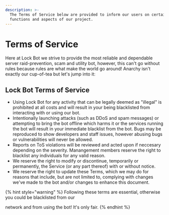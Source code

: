 ```yaml
---
description: >-
  The Terms of Service below are provided to inform our users on certain
  functions and aspects of our project.
---
```


# Terms of Service

Here at Lock Bot we strive to provide the most reliable and dependable server raid-prevention, scam and utility bot, however, this can't go without rules because rules are what make the world go around! Anarchy isn't exactly our cup-of-tea but let's jump into it:

## Lock Bot Terms of Service

* Using Lock Bot for any activity that can be legally deemed as "illegal" is prohibited at all costs and will result in your being blacklisted from interacting with or using our bot.
* Intentionally launching attacks (such as DDoS and spam messages) or attempting to bring the bot offline which harms it or the services running the bot will result in your immediate blacklist from the bot. Bugs may be reproduced to show developers and staff issues, however abusing bugs or vulnerabilities will never be allowed.&#x20;
* Reports on ToS violations will be reviewed and acted upon if neccesary depending on the severity. Manangement members reserve the right to blacklist any individuals for any valid reason.
* We reserve the right to modify or discontinue, temporarily or permanently, the Service (or any part thereof) with or without notice.
* We reserve the right to update these Terms, which we may do for reasons that include, but are not limited to, complying with changes we've made to the bot and/or changes to enhance this document.&#x20;

{% hint style="warning" %}
Following these terms are essential, otherwise you could be blacklisted from our&#x20;

network and from using the bot! It's only fair.
{% endhint %}
